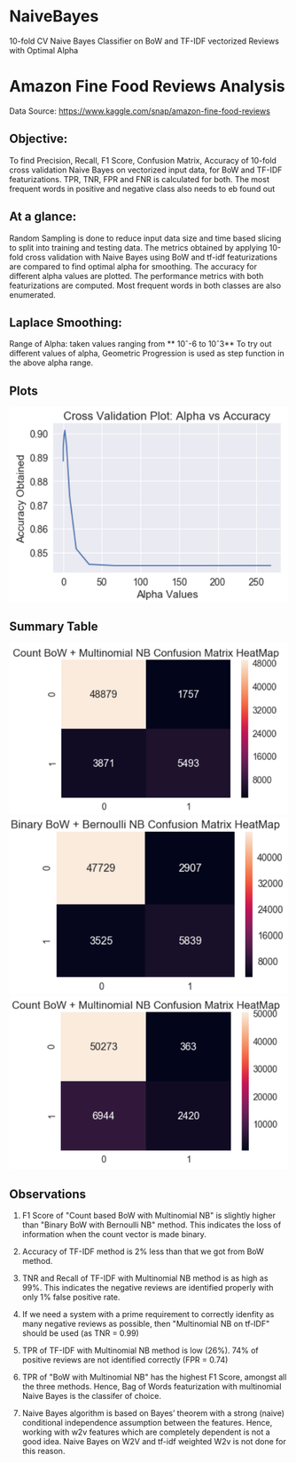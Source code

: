 # NaiveBayes
10-fold CV Naive Bayes Classifier on BoW and TF-IDF vectorized Reviews with Optimal Alpha

# Amazon Fine Food Reviews Analysis #

Data Source: https://www.kaggle.com/snap/amazon-fine-food-reviews

## Objective: ##
To find Precision, Recall, F1 Score, Confusion Matrix, Accuracy of 10-fold cross validation
Naive Bayes on vectorized input data, for BoW and TF-IDF featurizations. TPR, TNR, FPR
and FNR is calculated for both. The most frequent words in positive and negative class also
needs to eb found out

## At a glance: ##
Random Sampling is done to reduce input data size and time based slicing to split into training
and testing data. The metrics obtained by applying 10-fold cross validation with Naive Bayes
using BoW and tf-idf featurizations are compared to find optimal alpha for smoothing.
The accuracy for different alpha values are plotted. The performance metrics with both featurizations
are computed. Most frequent words in both classes are also enumerated.

## Laplace Smoothing: ##
Range of Alpha: taken values ranging from ** 10ˆ-6 to 10ˆ3**
To try out different values of alpha, Geometric Progression is used as step function in the
above alpha range.

## Plots ##

![nb1](https://github.com/AdroitAnandAI/NaiveBayes/blob/master/Images/nb1.PNG)

## Summary Table ##

![nb2](https://github.com/AdroitAnandAI/NaiveBayes/blob/master/Images/nb2.PNG)
![nb3](https://github.com/AdroitAnandAI/NaiveBayes/blob/master/Images/nb3.PNG)
![nb4](https://github.com/AdroitAnandAI/NaiveBayes/blob/master/Images/nb4.PNG)

## Observations ##
1. F1 Score of "Count based BoW with Multinomial NB" is slightly higher than "Binary BoW with Bernoulli NB" method. This indicates the loss of information when the count vector is made binary.

2. Accuracy of TF-IDF method is 2% less than that we got from BoW method.

3. TNR and Recall of TF-IDF with Multinomial NB method is as high as 99%. This indicates the negative reviews are identified properly with only 1% false positive rate. 

4. If we need a system with a prime requirement to correctly idenfity as many negative reviews as possible, then "Multinomial NB on tf-IDF" should be used (as TNR = 0.99)

5. TPR of TF-IDF with Multinomial NB method is low (26%). 74% of positive reviews are not identified correctly (FPR = 0.74)

6. TPR of "BoW with Multinomial NB" has the highest F1 Score, amongst all the three methods. Hence, Bag of Words featurization with multinomial Naive Bayes is the classifer of choice.

7. Naive Bayes algorithm is based on Bayes’ theorem with a strong (naive) conditional independence assumption between the features. Hence, working with w2v features which are completely dependent is not a good idea. Naive Bayes on W2V and tf-idf weighted W2v
is not done for this reason.
